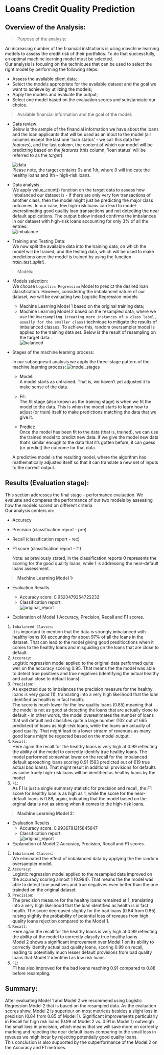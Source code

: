 # Loans Credit Quality Prediction

## Overview of the Analysis:<br/>

> Purpose of the analysis:

An increasing number of the financial institutions is using mavchine learning models to assess the credit risk of their portfolios. To do that successfully, an optimal machine learning model must be selected.<br/>
Our analysis is focusing on the techniques that can be used to select the right model by performing the following steps:

- Assess the available client data;
- Select the models appropriate for the available dataset and the goal we want to achieve by utilizing the models;
- Apply the models and evaluate the output;
- Select one model based on the evaluation scores and substanciate our choice.<br/>

> Available financial information and the goal of the model:<br/>

- Data review:<br/>
  Below is the sample of the financial information we have about the loans and the loan applicants that will be used as an input to the model (all columns except the last one 'loan status' - we call this data the _features_), and the last column, the content of which our model will be predicting based on the _features_ (this column, 'loan status' will be referred to as the _target_):<br/>

  ![data](Images/dataset.PNG)<br/>
  Please note, the target contains 0s and 1th, where 0 will indicate the healthy loans and 1th - high-risk loans.

- Data analysis:<br/>
  We apply value_count() function on the target data to assess how imbalanced our dataset is - if there are only very few transactions of another class, then the model might just be predicting the major class outcomes. In our case, few high-risk loans can lead to model overestimating good quality loan transactions and not detecting the near default applications. The output below indeed confirms the imbalances in our dataset with high-risk loans accounting for only 3% of all the entries:<br/>
  ![imbalance](Images/imbalance.PNG)<br/>

- Training and Testing Data:<br/>
  We now split the available data into the training data, on which the model will be trained, and the testing data, which will be used to make predictions once the model is trained by using the function _train_test_split()_.<br/>

> Models:<br/>

- Models selection:<br/>
  We choose `Logistics Regression` Model to predict the desired loan classification. However, considering the imbalanced nature of our dataset, we will be evaluating two Logistic Regression models:

  - Machine Learning Model 1 based on the original training data;
  - Machine Learning Model 2 based on the resampled data, where we use the `Oversampling (creating more instances of a class label, usually for the smaller class)` technique to mitigate the results of imbalanced classes. To achieve this, random oversampler model is applied to the training data set. Below is the result of resampling on the target data.:<br/>
    ![balanced](Images/resampled.PNG)<br/>

- Stages of the machine learning process:

  In our subsequesnt analysis we apply the three-stage pattern of the machine learning process:
  ![model_stages](Images/stages.png)<br/>

  - Model: <br/>
    A model starts as untrained. That is, we haven’t yet adjusted it to make sense of the data.

  - Fit: <br/>
    The fit stage (also known as the training stage) is when we fit the model to the data. This is when the model starts to learn how to adjust (or train) itself to make predictions matching the data that we give it.

  - Predict: <br/>
    Once the model has been fit to the data (that is, trained), we can use the trained model to predict new data. If we give the model new data that’s similar enough to the data that it’s gotten before, it can guess (or predict) the outcome for that data.

  A predictive model is the resulting model, where the algorithm has mathematically adjusted itself so that it can translate a new set of inputs to the correct output.

## Results (Evaluation stage):

This section addresses the final stage - performance evaluation. We evaluate and compares the performance of our two models by assessing how the models scored on different criteria.<br/>
Our analysis centers on:<br/>

- Accuracy
- Precision (classification report - pre)
- Recall (classification report - rec)
- F1 score (classification report - f1)<br/>

  Note: as previously stated, in the classification reports 0 represents the scoring for the good quality loans, while 1 is addressing the near-default loans assessment.<br/>

> **Machine Learning Model 1:**<br/>

- Evaluation Results

  - Accuracy score: 0.9520479254722232<br/>
  - Classification report:<br/>
    ![original_report](Images/class_report_original.PNG)<br/>

- Explanation of Model 1 Accuracy, Precision, Recall and F1 scores.<br/>

1. `Imbalanced Classes`: <br/>It is important to mention that the data is strongly imbalanced with healthy loans (0) accounting for about 97% of all the loans in the dataset. That can lead to the model giving good preditioctions when it comes to the healthy loans and misguiding on the loans that are close to default. <br/>
2. `Accuracy`:<br/>Logistic regression model applied to the original data performed quite well on the accuracy scoring 0.95. That means the the model was able to detect true positives and true negatives (identifying the actual healthy and actual close to default loans).<br/>
3. `Precision`:<br/> As expected due to imbalances the precision measure for the healthy loans is very good (1), translating into a very high likelihood that the loan identified as health is in fact health.<br/> The score is much lower for the low quality loans (0.85) meaning that the model is not as good at detecting the loans that are actually close to default - in other words, the model overestimates the number of loans that will default and classifies quite a large number (102 out of 665 predicted) of loans as high-risk loans, while the loans are actually of good quality. That might lead to a lower stream of revenues as many good loans might be regected based on the model output.<br/>
4. `Recall`: <br/> Here again the recall for the healthy loans is very high at 0.99 reflecting the ability of the model to correctly identify true healthy loans. The model performed somewhat lower on the recall for the imbalanced default aproaching loans scoring 0.91 (563 predicted out of 619 true actual bad loans). That might result in additional provisions for defaults as some truely high-risk loans will be identified as healthy loans by the model<br/>
5. `F1`:<br/> As F1 is just a single summary statistic for precision and recall, the F1 score for healthy loan is as high as 1, while the score for the near-default loans is 0.88, again, indicating that the model based on the orginal data is not as strong when it comes to the high-risk loans.

> **Machine Learning Model 2:**<br/>

- Evaluation Results
  - Accuracy score: 0.9936781215845847<br/>
  - Classification report:<br/>
    ![original_report](Images/class_report_original.PNG)<br/>
- Explanation of Model 2 Accuracy, Precision, Recall and F1 scores.<br/>

1. `Imbalanced Classes`: <br/>We eliminated the effect of imbalanced data by applying the the random oversampler model. <br/>
2. `Accuracy`:<br/>Logistic regression model applied to the resampled data improved on the accuracy scoring almost 1 (0.994). That means the the model was able to detect true positives and true negatives even better than the one trainded on the original dataset.<br/>
3. `Precision`:<br/> The precision measure for the healthy loans remained at 1, translating into a very high likelihood that the loan identified as health is in fact health. The score decreased slightly for the bad loans (0.84 from 0.85) raising slightly the probability of potential loss of reveues from high quality loans rejection compared to the Model 1.<br/>
4. `Recall`: <br/> Here again the recall for the healthy loans is very high at 0.99 reflecting the ability of the model to correctly classify true healthy loans.<br/> Model 2 shows a significant improvement over Model 1 on its ability to correctly identify actual bad quality loans, scoring 0.99 on recall, leading to potentially much lesser default provisions from bad quality loans that Model 2 identified as low risk loans.<br/>
5. `F1`:<br/> F1 has also improved for the bad loans reaching 0.91 compared to 0.88 before resampling.

## Summary:

After evaluating Model 1 and Model 2 we recommend using Logistic Regression Model 2 that is based on the resampled data. As the evaluation scores show, Model 2 is superiour on most metrices besides a slight loss in precision (0.84 from 0.85 of Model 1). Significant improvements particularly in Recall for high risk loans (0.99 of Model 2 vs. 0.91 in Model 1) outweigh the small loss in precision, which means that we will save more on correctly marking and rejecting the near default loans comparing to the small loss in reveues we migh incur by rejecting potentially good quality loans.<br/>
This conclusion is also supported by the outperformance of the Model 2 on the Accuracy and F1 metrices.
